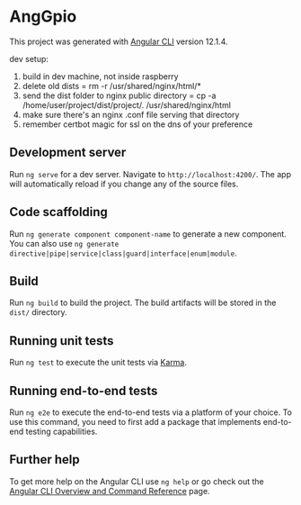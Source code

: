

# AngGpio

This project was generated with [Angular CLI](https://github.com/angular/angular-cli) version 12.1.4.

dev setup:
1. build in dev machine, not inside raspberry
2. delete old dists  = rm -r /usr/shared/nginx/html/*
3. send the dist folder to nginx public directory = cp -a /home/user/project/dist/project/. /usr/shared/nginx/html
4. make sure there's an nginx .conf file serving that directory 
5. remember certbot magic for ssl on the dns of your preference
 

## Development server

Run `ng serve` for a dev server. Navigate to `http://localhost:4200/`. The app will automatically reload if you change any of the source files.

## Code scaffolding

Run `ng generate component component-name` to generate a new component. You can also use `ng generate directive|pipe|service|class|guard|interface|enum|module`.

## Build

Run `ng build` to build the project. The build artifacts will be stored in the `dist/` directory.

## Running unit tests

Run `ng test` to execute the unit tests via [Karma](https://karma-runner.github.io).

## Running end-to-end tests

Run `ng e2e` to execute the end-to-end tests via a platform of your choice. To use this command, you need to first add a package that implements end-to-end testing capabilities.

## Further help

To get more help on the Angular CLI use `ng help` or go check out the [Angular CLI Overview and Command Reference](https://angular.io/cli) page.
